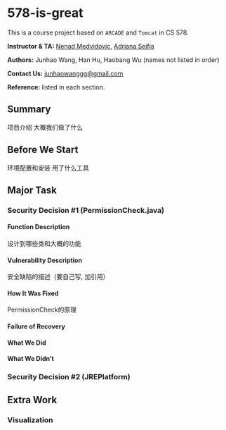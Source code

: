 # 578-is-great

This is a course project based on `ARCADE` and `Tomcat` in CS 578.

**Instructor & TA:** [Nenad Medvidovic](mailto:neno@usc.edu), [Adriana Sejfia](mailto:sejfia@usc.edu)

**Authors:** Junhao Wang, Han Hu, Haobang Wu (names not listed in order)

**Contact Us:** [junhaowanggg@gmail.com](mailto:junhaowanggg@gmail.com)

**Reference:** listed in each section.




## Summary

项目介绍
大概我们做了什么

## Before We Start

环境配置和安装
用了什么工具


## Major Task

### Security Decision #1 (PermissionCheck.java)


#### Function Description

设计到哪些类和大概的功能

#### Vulnerability Description

安全缺陷的描述（要自己写, 加引用）

#### How It Was Fixed

PermissionCheck的原理


#### Failure of Recovery



#### What We Did



#### What We Didn’t







### Security Decision #2 (JREPlatform)





## Extra Work

### Visualization
